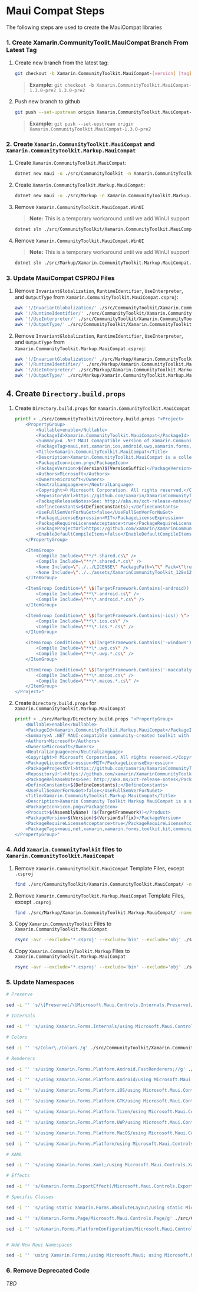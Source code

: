 # Maui Compat Steps

The following steps are used to create the MauiCompat libraries

### 1. Create Xamarin.CommunityToolit.MauiCompat Branch From Latest Tag

1. Create new branch from the latest tag:
    ```bash
    git checkout -b Xamarin.CommunityToolkit.MauiCompat-[version] [tag]
    ```
    > **Example:** `git checkout -b Xamarin.CommunityToolkit.MauiCompat-1.3.0-pre2 1.3.0-pre2`
2. Push new branch to github

    ```bash
    git push --set-upstream origin Xamarin.CommunityToolkit.MauiCompat-[version]
    ```
    > **Example:** `git push --set-upstream origin Xamarin.CommunityToolkit.MauiCompat-1.3.0-pre2`

### 2. Create `Xamarin.CommunityToolkit.MauiCompat` and `Xamarin.CommunityToolkit.Markup.MauiCompat` 

1. Create `Xamarin.CommunityToolkit.MauiCompat`:
    ```bash
    dotnet new maui -o ./src/CommunityToolkit -n Xamarin.CommunityToolkit.MauiCompat
    ```

2. Create `Xamarin.CommunityToolkit.Markup.MauiCompat`:
    ```bash
    dotnet new maui -o ./src/Markup -n Xamarin.CommunityToolkit.Markup.MauiCompat
    ```

3. Remove `Xamarin.CommunityToolkit.MauiCompat.WinUI`
    > **Note:** This is a temporary workaround until we add WinUI support

    ```bash
    dotnet sln ./src/CommunityToolkit/Xamarin.CommunityToolkit.MauiCompat.sln remove ./src/CommunityToolkit/Xamarin.CommunityToolkit.MauiCompat.WinUI
    ```

4. Remove `Xamarin.CommunityToolkit.MauiCompat.WinUI`
    > **Note:** This is a temporary workaround until we add WinUI support

    ```bash
    dotnet sln ./src/Markup/Xamarin.CommunityToolkit.Markup.MauiCompat.sln remove ./src/Markup/Xamarin.CommunityToolkit.Markup.MauiCompat.WinUI
    ```

### 3. Update MauiCompat CSPROJ Files
1. Remove `InvariantGlobalization`, `RuntimeIdentifier`, `UseInterpreter`, and `OutputType` from `Xamarin.CommunityToolkit.MauiCompat.csproj`:
    ```bash
    awk '!/InvariantGlobalization/' ./src/CommunityToolkit/Xamarin.CommunityToolkit.MauiCompat/Xamarin.CommunityToolkit.MauiCompat.csproj > temp && mv temp ./src/CommunityToolkit/Xamarin.CommunityToolkit.MauiCompat/Xamarin.CommunityToolkit.MauiCompat.csproj
    awk '!/RuntimeIdentifier/' ./src/CommunityToolkit/Xamarin.CommunityToolkit.MauiCompat/Xamarin.CommunityToolkit.MauiCompat.csproj > temp && mv temp ./src/CommunityToolkit/Xamarin.CommunityToolkit.MauiCompat/Xamarin.CommunityToolkit.MauiCompat.csproj
    awk '!/UseInterpreter/' ./src/CommunityToolkit/Xamarin.CommunityToolkit.MauiCompat/Xamarin.CommunityToolkit.MauiCompat.csproj > temp && mv temp ./src/CommunityToolkit/Xamarin.CommunityToolkit.MauiCompat/Xamarin.CommunityToolkit.MauiCompat.csproj
    awk '!/OutputType/' ./src/CommunityToolkit/Xamarin.CommunityToolkit.MauiCompat/Xamarin.CommunityToolkit.MauiCompat.csproj > temp && mv temp ./src/CommunityToolkit/Xamarin.CommunityToolkit.MauiCompat/Xamarin.CommunityToolkit.MauiCompat.csproj
    ```

2. Remove `InvariantGlobalization`, `RuntimeIdentifier`, `UseInterpreter`, and `OutputType` from `Xamarin.CommunityToolkit.Markup.MauiCompat.csproj`:
    ```bash
    awk '!/InvariantGlobalization/' ./src/Markup/Xamarin.CommunityToolkit.Markup.MauiCompat/Xamarin.CommunityToolkit.Markup.MauiCompat.csproj > temp && mv temp ./src/Markup/Xamarin.CommunityToolkit.Markup.MauiCompat/Xamarin.CommunityToolkit.Markup.MauiCompat.csproj
    awk '!/RuntimeIdentifier/' ./src/Markup/Xamarin.CommunityToolkit.Markup.MauiCompat/Xamarin.CommunityToolkit.Markup.MauiCompat.csproj > temp && mv temp ./src/Markup/Xamarin.CommunityToolkit.Markup.MauiCompat/Xamarin.CommunityToolkit.Markup.MauiCompat.csproj
    awk '!/UseInterpreter/' ./src/Markup/Xamarin.CommunityToolkit.Markup.MauiCompat/Xamarin.CommunityToolkit.Markup.MauiCompat.csproj > temp && mv temp ./src/Markup/Xamarin.CommunityToolkit.Markup.MauiCompat/Xamarin.CommunityToolkit.Markup.MauiCompat.csproj
    awk '!/OutputType/' ./src/Markup/Xamarin.CommunityToolkit.Markup.MauiCompat/Xamarin.CommunityToolkit.Markup.MauiCompat.csproj > temp && mv temp ./src/Markup/Xamarin.CommunityToolkit.Markup.MauiCompat/Xamarin.CommunityToolkit.Markup.MauiCompat.csproj
    ```

## 4. Create `Directory.build.props`

1. Create `Directory.build.props` for `Xamarin.CommunityToolkit.MauiCompat`
    ```bash
    printf > ./src/CommunityToolkit/Directory.build.props "<Project>
        <PropertyGroup>
            <Nullable>enable</Nullable>
            <PackageId>Xamarin.CommunityToolkit.MauiCompat</PackageId>
            <Summary>A .NET MAUI Comapatible version of Xamarin.CommunityToolkit, a community-created toolkit with common Xamarin converters, effects, behaviors etc.</Summary>
            <PackageTag>maui,net,xamarin,ios,android,uwp,xamarin.forms,effects,controls,converters,animations,toolkit,kit,communitytoolkit,xamarincommunitytoolkit,watchos,tvos,tizen,Microsoft.Toolkit.Xamarin.Forms</PackageTag>
            <Title>Xamarin.CommunityToolkit.MauiCompat</Title>
            <Description>Xamarin.CommunityToolkit.MauiCompat is a collection of Animations, Behaviors, Converters, and Effects for mobile development with .NET MAUI. It is the .NET MAUI Compatible version of Xamarin.CommunityToolkit.</Description>
            <PackageIcon>icon.png</PackageIcon>
            <PackageVersion>$(Version)$(VersionSuffix)</PackageVersion>
            <Authors>Microsoft</Authors>
            <Owners>microsoft</Owners>
            <NeutralLanguage>en</NeutralLanguage>
            <Copyright>© Microsoft Corporation. All rights reserved.</Copyright>
            <RepositoryUrl>https://github.com/xamarin/XamarinCommunityToolkit</RepositoryUrl>
            <PackageReleaseNotes>See: http://aka.ms/xct-release-notes</PackageReleaseNotes>
            <DefineConstants>$(DefineConstants);</DefineConstants>
            <UseFullSemVerForNuGet>false</UseFullSemVerForNuGet>
            <PackageLicenseExpression>MIT</PackageLicenseExpression>
            <PackageRequireLicenseAcceptance>true</PackageRequireLicenseAcceptance>
            <PackageProjectUrl>https://github.com/xamarin/XamarinCommunityToolkit</PackageProjectUrl>
            <EnableDefaultCompileItems>false</EnableDefaultCompileItems>
        </PropertyGroup>    

        <ItemGroup>
            <Compile Include=\"**/*.shared.cs\" />
            <Compile Include=\"**/*.shared.*.cs\" />    
            <None Include=\"../../LICENSE\" PackagePath=\"\" Pack=\"true\" />
            <None Include=\"../../assets/XamarinCommunityToolkit_128x128.png\" PackagePath=\"icon.png\" Pack=\"true\" />
        </ItemGroup>

        <ItemGroup Condition=\" \$(TargetFramework.Contains(-android)) \">
            <Compile Include=\"**\*.android.cs\" />
            <Compile Include=\"**\*.android.*.cs\" />
        </ItemGroup>

        <ItemGroup Condition=\" \$(TargetFramework.Contains(-ios)) \">
            <Compile Include=\"**\*.ios.cs\" />
            <Compile Include=\"**\*.ios.*.cs\" />
        </ItemGroup>

        <ItemGroup Condition=\" \$(TargetFramework.Contains('-windows')) \">
            <Compile Include=\"**\*.uwp.cs\" />
            <Compile Include=\"**\*.uwp.*.cs\" />
        </ItemGroup>

        <ItemGroup Condition=\" \$(TargetFramework.Contains('-maccatalyst')) \">
            <Compile Include=\"**\*.macos.cs\" />
            <Compile Include=\"**\*.macos.*.cs\" />
        </ItemGroup>
    </Project>"
    ```

2. Create `Directory.build.props` for `Xamarin.CommunityToolkit.Markup.MauiCompat`
    ```bash
    printf > ./src/Markup/Directory.build.props "<PropertyGroup>
        <Nullable>enable</Nullable>
        <PackageId>Xamarin.CommunityToolkit.Markup.MauiCompat</PackageId>
        <Summary>A .NET MAUI-compatible community-created toolkit with C# Markup classes and fluent helper methods</Summary>
        <Authors>Microsoft</Authors>
        <Owners>Microsoft</Owners>
        <NeutralLanguage>en</NeutralLanguage>
        <Copyright>© Microsoft Corporation. All rights reserved.</Copyright> 
        <PackageLicenseExpression>MIT</PackageLicenseExpression> 
        <PackageProjectUrl>https://github.com/xamarin/XamarinCommunityToolkit</PackageProjectUrl> 
        <RepositoryUrl>https://github.com/xamarin/XamarinCommunityToolkit</RepositoryUrl>
        <PackageReleaseNotes>See: http://aka.ms/xct-release-notes</PackageReleaseNotes>
        <DefineConstants>$(DefineConstants);</DefineConstants>
        <UseFullSemVerForNuGet>false</UseFullSemVerForNuGet>
        <Title>Xamarin.CommunityToolkit.Markup.MauiCompat</Title>
        <Description>Xamarin Community Toolkit Markup MauiCompat is a set of fluent helper methods and classes to simplify building declarative .NET MAUI user interfaces in C#</Description>
        <PackageIcon>icon.png</PackageIcon>
        <Product>$(AssemblyName) ($(TargetFramework))</Product>
        <PackageVersion>$(Version)$(VersionSuffix)</PackageVersion>
        <PackageRequireLicenseAcceptance>true</PackageRequireLicenseAcceptance> 
        <PackageTags>maui,net,xamarin,xamarin.forms,toolkit,kit,communitytoolkit,xamarincommunitytoolkit,markup,csharpformarkup,csharp,csharpmarkup</PackageTags>
    </PropertyGroup>"
    ```

### 4. Add `Xamarin.CommunityToolkit` files to `Xamarin.CommunityToolkit.MauiCompat`

1. Remove `Xamarin.CommunityToolkit.MauiCompat` Template Files, except `.csproj`
    ```bash
    find ./src/CommunityToolkit/Xamarin.CommunityToolkit.MauiCompat/ -name "*" ! -name "*.csproj" -delete
    ```

2. Remove `Xamarin.CommunityToolkit.Markup.MauiCompat` Template Files, except `.csproj`
    ```bash
    find ./src/Markup/Xamarin.CommunityToolkit.Markup.MauiCompat/ -name "*" ! -name "*.csproj" -delete
    ```

3. Copy `Xamarin.CommunityToolkit` Files to `Xamarin.CommunityToolkit.MauiCompat`
    ```bash
    rsync -avr --exclude='*.csproj' --exclude='bin' --exclude='obj' ./src/CommunityToolkit/Xamarin.CommunityToolkit/ ./src/CommunityToolkit/Xamarin.CommunityToolkit.MauiCompat/
    ```

4. Copy `Xamarin.CommunityToolkit.Markup` Files to `Xamarin.CommunityToolkit.Markup.MauiCompat`
    ```bash
    rsync -avr --exclude='*.csproj' --exclude='bin' --exclude='obj' ./src/Markup/Xamarin.CommunityToolkit.Markup/ ./src/Markup/Xamarin.CommunityToolkit.Markup.MauiCompat/ 
    ```

### 5. Update Namespaces

```bash
# Preserve

sed -i '' 's/\[Preserve(/\[Microsoft.Maui.Controls.Internals.Preserve(/g' ./src/CommunityToolkit/Xamarin.CommunityToolkit.MauiCompat/**/**.cs

# Internals

sed -i '' 's/using Xamarin.Forms.Internals/using Microsoft.Maui.Controls.Internals/g' ./src/CommunityToolkit/Xamarin.CommunityToolkit.MauiCompat/**/**.cs

# Colors

sed -i '' 's/Color\./Colors./g' ./src/CommunityToolkit/Xamarin.CommunityToolkit.MauiCompat/**/**.cs

# Renderers

sed -i '' 's/using Xamarin.Forms.Platform.Android.FastRenderers;//g' ./src/CommunityToolkit/Xamarin.CommunityToolkit.MauiCompat/**/**.cs

sed -i '' 's/using Xamarin.Forms.Platform.Android/using Microsoft.Maui.Controls.Compatibility.Platform.Android/g' ./src/CommunityToolkit/Xamarin.CommunityToolkit.MauiCompat/**/**.cs

sed -i '' 's/using Xamarin.Forms.Platform.iOS/using Microsoft.Maui.Controls.Compatibility.Platform.iOS/g' ./src/CommunityToolkit/Xamarin.CommunityToolkit.MauiCompat/**/**.cs

sed -i '' 's/using Xamarin.Forms.Platform.GTK/using Microsoft.Maui.Controls.Compatibility.Platform.GTK/g' ./src/CommunityToolkit/Xamarin.CommunityToolkit.MauiCompat/**/**.cs

sed -i '' 's/using Xamarin.Forms.Platform.Tizen/using Microsoft.Maui.Controls.Compatibility.Platform.Tizen/g' ./src/CommunityToolkit/Xamarin.CommunityToolkit.MauiCompat/**/**.cs

sed -i '' 's/using Xamarin.Forms.Platform.UWP/using Microsoft.Maui.Controls.Compatibility.Platform.UWP/g' ./src/CommunityToolkit/Xamarin.CommunityToolkit.MauiCompat/**/**.cs

sed -i '' 's/using Xamarin.Forms.Platform.MacOS/using Microsoft.Maui.Controls.Compatibility.Platform.MacOS/g' ./src/CommunityToolkit/Xamarin.CommunityToolkit.MauiCompat/**/**.cs

sed -i '' 's/using Xamarin.Forms.Platform/using Microsoft.Maui.Controls.Compatibility.Platform/g' ./src/CommunityToolkit/Xamarin.CommunityToolkit.MauiCompat/**/**.cs

# XAML

sed -i '' 's/using Xamarin.Forms.Xaml;/using Microsoft.Maui.Controls.Xaml;/g' ./src/CommunityToolkit/Xamarin.CommunityToolkit.MauiCompat/**/**.cs

# Effects

sed -i '' 's/Xamarin.Forms.ExportEffect(/Microsoft.Maui.Controls.ExportEffect(/g' ./src/CommunityToolkit/Xamarin.CommunityToolkit.MauiCompat/**/**.cs

# Specific Classes 

sed -i '' 's/using static Xamarin.Forms.AbsoluteLayout/using static Microsoft.Maui.Controls.AbsoluteLayout/g' ./src/CommunityToolkit/Xamarin.CommunityToolkit.MauiCompat/**/**.cs

sed -i '' 's/Xamarin.Forms.Page/Microsoft.Maui.Controls.Page/g' ./src/CommunityToolkit/Xamarin.CommunityToolkit.MauiCompat/**/**.cs

sed -i '' 's/Xamarin.Forms.PlatformConfiguration/Microsoft.Maui.Controls.PlatformConfiguration/g' ./src/CommunityToolkit/Xamarin.CommunityToolkit.MauiCompat/**/**.cs


# Add New Maui Namespaces

sed -i '' 'using Xamarin.Forms;/using Microsoft.Maui; using Microsoft.Maui.Controls; using Microsoft.Maui.Graphics; using Microsoft.Maui.Controls.Compatibility;/g' ./src/CommunityToolkit/Xamarin.CommunityToolkit.MauiCompat/**/**.cs
```

### 6. Remove Deprecated Code

*TBD*